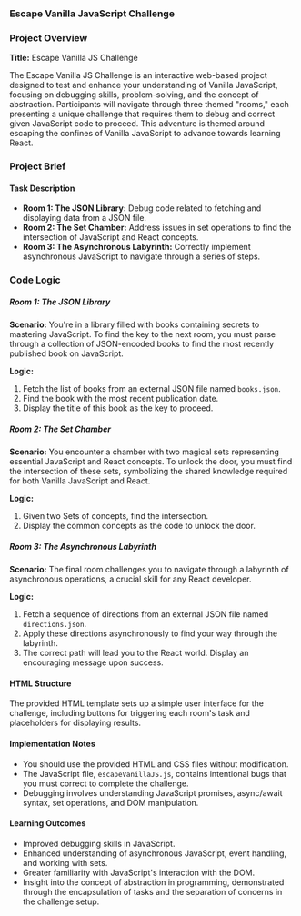 ### Escape Vanilla JavaScript Challenge

### Project Overview

**Title:** Escape Vanilla JS Challenge

The Escape Vanilla JS Challenge is an interactive web-based project designed to test and enhance your understanding of Vanilla JavaScript, focusing on debugging skills, problem-solving, and the concept of abstraction. Participants will navigate through three themed "rooms," each presenting a unique challenge that requires them to debug and correct given JavaScript code to proceed. This adventure is themed around escaping the confines of Vanilla JavaScript to advance towards learning React.

### Project Brief

#### Task Description

- **Room 1: The JSON Library:** Debug code related to fetching and displaying data from a JSON file.
- **Room 2: The Set Chamber:** Address issues in set operations to find the intersection of JavaScript and React concepts.
- **Room 3: The Asynchronous Labyrinth:** Correctly implement asynchronous JavaScript to navigate through a series of steps.

### Code Logic
##### Room 1: The JSON Library

**Scenario:** You're in a library filled with books containing secrets to mastering JavaScript. To find the key to the next room, you must parse through a collection of JSON-encoded books to find the most recently published book on JavaScript.

**Logic:**

1. Fetch the list of books from an external JSON file named `books.json`.
2. Find the book with the most recent publication date.
3. Display the title of this book as the key to proceed.



##### Room 2: The Set Chamber

**Scenario:** You encounter a chamber with two magical sets representing essential JavaScript and React concepts. To unlock the door, you must find the intersection of these sets, symbolizing the shared knowledge required for both Vanilla JavaScript and React.

**Logic:**

1. Given two Sets of concepts, find the intersection.
2. Display the common concepts as the code to unlock the door.

##### Room 3: The Asynchronous Labyrinth

**Scenario:** The final room challenges you to navigate through a labyrinth of asynchronous operations, a crucial skill for any React developer.

**Logic:**

1. Fetch a sequence of directions from an external JSON file named `directions.json`.
2. Apply these directions asynchronously to find your way through the labyrinth.
3. The correct path will lead you to the React world. Display an encouraging message upon success.

#### HTML Structure

The provided HTML template sets up a simple user interface for the challenge, including buttons for triggering each room's task and placeholders for displaying results.

#### Implementation Notes

- You should use the provided HTML and CSS files without modification.
- The JavaScript file, `escapeVanillaJS.js`, contains intentional bugs that you must correct to complete the challenge.
- Debugging involves understanding JavaScript promises, async/await syntax, set operations, and DOM manipulation.

#### Learning Outcomes

- Improved debugging skills in JavaScript.
- Enhanced understanding of asynchronous JavaScript, event handling, and working with sets.
- Greater familiarity with JavaScript's interaction with the DOM.
- Insight into the concept of abstraction in programming, demonstrated through the encapsulation of tasks and the separation of concerns in the challenge setup.



